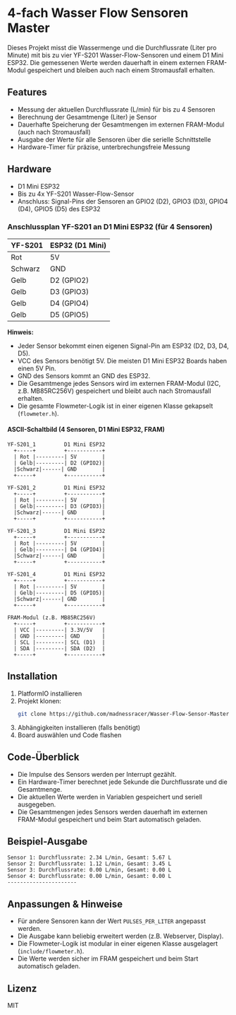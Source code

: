 
# 4-fach Wasser Flow Sensoren Master


Dieses Projekt misst die Wassermenge und die Durchflussrate (Liter pro Minute) mit bis zu vier YF-S201 Wasser-Flow-Sensoren und einem D1 Mini ESP32.
Die gemessenen Werte werden dauerhaft in einem externen FRAM-Modul gespeichert und bleiben auch nach einem Stromausfall erhalten.



## Features

- Messung der aktuellen Durchflussrate (L/min) für bis zu 4 Sensoren
- Berechnung der Gesamtmenge (Liter) je Sensor
- Dauerhafte Speicherung der Gesamtmengen im externen FRAM-Modul (auch nach Stromausfall)
- Ausgabe der Werte für alle Sensoren über die serielle Schnittstelle
- Hardware-Timer für präzise, unterbrechungsfreie Messung


## Hardware

- D1 Mini ESP32
- Bis zu 4x YF-S201 Wasser-Flow-Sensor
- Anschluss: Signal-Pins der Sensoren an GPIO2 (D2), GPIO3 (D3), GPIO4 (D4), GPIO5 (D5) des ESP32


### Anschlussplan YF-S201 an D1 Mini ESP32 (für 4 Sensoren)

| YF-S201 | ESP32 (D1 Mini) |
|---------|-----------------|
| Rot     | 5V              |
| Schwarz | GND             |
| Gelb    | D2 (GPIO2)      |
| Gelb    | D3 (GPIO3)      |
| Gelb    | D4 (GPIO4)      |
| Gelb    | D5 (GPIO5)      |


**Hinweis:**
- Jeder Sensor bekommt einen eigenen Signal-Pin am ESP32 (D2, D3, D4, D5).
- VCC des Sensors benötigt 5V. Die meisten D1 Mini ESP32 Boards haben einen 5V Pin.
- GND des Sensors kommt an GND des ESP32.
- Die Gesamtmenge jedes Sensors wird im externen FRAM-Modul (I2C, z.B. MB85RC256V) gespeichert und bleibt auch nach Stromausfall erhalten.
- Die gesamte Flowmeter-Logik ist in einer eigenen Klasse gekapselt (`flowmeter.h`).

#### ASCII-Schaltbild (4 Sensoren, D1 Mini ESP32, FRAM)

```
YF-S201_1         D1 Mini ESP32
  +-----+         +-----------+
  | Rot |---------| 5V        |
  | Gelb|---------| D2 (GPIO2)|
  |Schwarz|------| GND        |
  +-----+         +-----------+

YF-S201_2         D1 Mini ESP32
  +-----+         +-----------+
  | Rot |---------| 5V        |
  | Gelb|---------| D3 (GPIO3)|
  |Schwarz|------| GND        |
  +-----+         +-----------+

YF-S201_3         D1 Mini ESP32
  +-----+         +-----------+
  | Rot |---------| 5V        |
  | Gelb|---------| D4 (GPIO4)|
  |Schwarz|------| GND        |
  +-----+         +-----------+

YF-S201_4         D1 Mini ESP32
  +-----+         +-----------+
  | Rot |---------| 5V        |
  | Gelb|---------| D5 (GPIO5)|
  |Schwarz|------| GND        |
  +-----+         +-----------+

FRAM-Modul (z.B. MB85RC256V)
  +-----+         +-----------+
  | VCC |---------| 3.3V/5V   |
  | GND |---------| GND       |
  | SCL |---------| SCL (D1)  |
  | SDA |---------| SDA (D2)  |
  +-----+         +-----------+
```

## Installation

1. PlatformIO installieren
2. Projekt klonen:
   ```sh
   git clone https://github.com/madnessracer/Wasser-Flow-Sensor-Master.git
   ```
3. Abhängigkeiten installieren (falls benötigt)
4. Board auswählen und Code flashen


## Code-Überblick

- Die Impulse des Sensors werden per Interrupt gezählt.
- Ein Hardware-Timer berechnet jede Sekunde die Durchflussrate und die Gesamtmenge.
- Die aktuellen Werte werden in Variablen gespeichert und seriell ausgegeben.
- Die Gesamtmengen jedes Sensors werden dauerhaft im externen FRAM-Modul gespeichert und beim Start automatisch geladen.


## Beispiel-Ausgabe

```
Sensor 1: Durchflussrate: 2.34 L/min, Gesamt: 5.67 L
Sensor 2: Durchflussrate: 1.12 L/min, Gesamt: 3.45 L
Sensor 3: Durchflussrate: 0.00 L/min, Gesamt: 0.00 L
Sensor 4: Durchflussrate: 0.00 L/min, Gesamt: 0.00 L
----------------------
```


## Anpassungen & Hinweise

- Für andere Sensoren kann der Wert `PULSES_PER_LITER` angepasst werden.
- Die Ausgabe kann beliebig erweitert werden (z.B. Webserver, Display).
- Die Flowmeter-Logik ist modular in einer eigenen Klasse ausgelagert (`include/flowmeter.h`).
- Die Werte werden sicher im FRAM gespeichert und beim Start automatisch geladen.

## Lizenz

MIT
